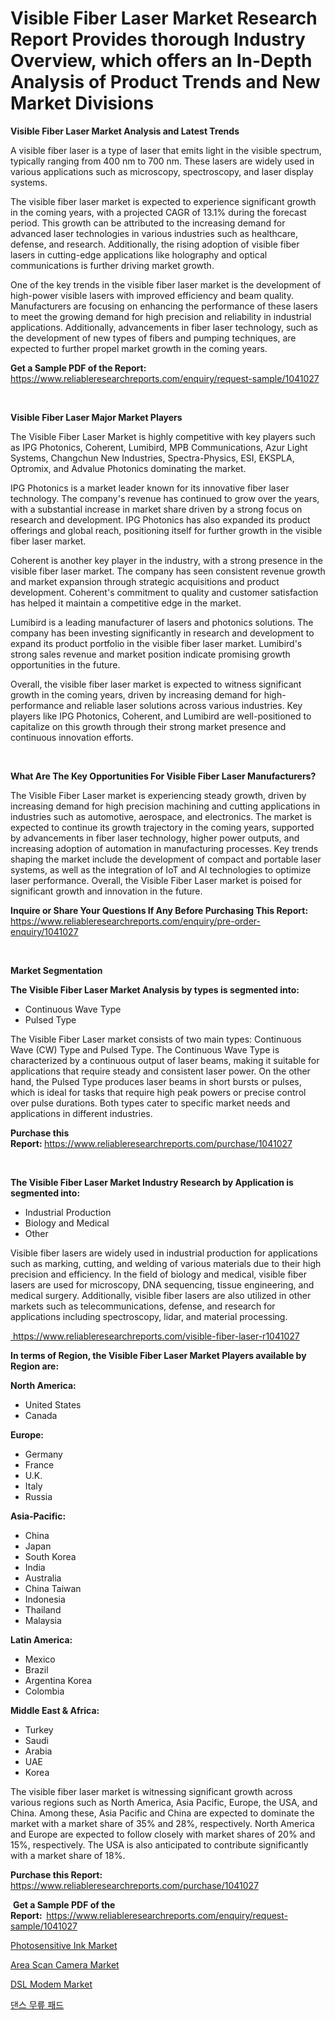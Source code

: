 <p><h1>Visible Fiber Laser Market Research Report Provides thorough Industry Overview, which offers an In-Depth Analysis of Product Trends and New Market Divisions</h1></p><p><strong>Visible Fiber Laser Market Analysis and Latest Trends</strong></p>
<p><p>A visible fiber laser is a type of laser that emits light in the visible spectrum, typically ranging from 400 nm to 700 nm. These lasers are widely used in various applications such as microscopy, spectroscopy, and laser display systems.</p><p>The visible fiber laser market is expected to experience significant growth in the coming years, with a projected CAGR of 13.1% during the forecast period. This growth can be attributed to the increasing demand for advanced laser technologies in various industries such as healthcare, defense, and research. Additionally, the rising adoption of visible fiber lasers in cutting-edge applications like holography and optical communications is further driving market growth.</p><p>One of the key trends in the visible fiber laser market is the development of high-power visible lasers with improved efficiency and beam quality. Manufacturers are focusing on enhancing the performance of these lasers to meet the growing demand for high precision and reliability in industrial applications. Additionally, advancements in fiber laser technology, such as the development of new types of fibers and pumping techniques, are expected to further propel market growth in the coming years.</p></p>
<p><strong>Get a Sample PDF of the Report:&nbsp;</strong> <a href="https://www.reliableresearchreports.com/enquiry/request-sample/1041027">https://www.reliableresearchreports.com/enquiry/request-sample/1041027</a></p>
<p>&nbsp;</p>
<p><strong>Visible Fiber Laser Major Market Players</strong></p>
<p><p>The Visible Fiber Laser Market is highly competitive with key players such as IPG Photonics, Coherent, Lumibird, MPB Communications, Azur Light Systems, Changchun New Industries, Spectra-Physics, ESI, EKSPLA, Optromix, and Advalue Photonics dominating the market.</p><p>IPG Photonics is a market leader known for its innovative fiber laser technology. The company's revenue has continued to grow over the years, with a substantial increase in market share driven by a strong focus on research and development. IPG Photonics has also expanded its product offerings and global reach, positioning itself for further growth in the visible fiber laser market.</p><p>Coherent is another key player in the industry, with a strong presence in the visible fiber laser market. The company has seen consistent revenue growth and market expansion through strategic acquisitions and product development. Coherent's commitment to quality and customer satisfaction has helped it maintain a competitive edge in the market.</p><p>Lumibird is a leading manufacturer of lasers and photonics solutions. The company has been investing significantly in research and development to expand its product portfolio in the visible fiber laser market. Lumibird's strong sales revenue and market position indicate promising growth opportunities in the future.</p><p>Overall, the visible fiber laser market is expected to witness significant growth in the coming years, driven by increasing demand for high-performance and reliable laser solutions across various industries. Key players like IPG Photonics, Coherent, and Lumibird are well-positioned to capitalize on this growth through their strong market presence and continuous innovation efforts.</p></p>
<p>&nbsp;</p>
<p><strong>What Are The Key Opportunities For Visible Fiber Laser Manufacturers?</strong></p>
<p><p>The Visible Fiber Laser market is experiencing steady growth, driven by increasing demand for high precision machining and cutting applications in industries such as automotive, aerospace, and electronics. The market is expected to continue its growth trajectory in the coming years, supported by advancements in fiber laser technology, higher power outputs, and increasing adoption of automation in manufacturing processes. Key trends shaping the market include the development of compact and portable laser systems, as well as the integration of IoT and AI technologies to optimize laser performance. Overall, the Visible Fiber Laser market is poised for significant growth and innovation in the future.</p></p>
<p><strong>Inquire or Share Your Questions If Any Before Purchasing This Report:</strong> <a href="https://www.reliableresearchreports.com/enquiry/pre-order-enquiry/1041027">https://www.reliableresearchreports.com/enquiry/pre-order-enquiry/1041027</a></p>
<p>&nbsp;</p>
<p><strong>Market Segmentation</strong></p>
<p><strong>The Visible Fiber Laser Market Analysis by types is segmented into:</strong></p>
<p><ul><li>Continuous Wave Type</li><li>Pulsed Type</li></ul></p>
<p><p>The Visible Fiber Laser market consists of two main types: Continuous Wave (CW) Type and Pulsed Type. The Continuous Wave Type is characterized by a continuous output of laser beams, making it suitable for applications that require steady and consistent laser power. On the other hand, the Pulsed Type produces laser beams in short bursts or pulses, which is ideal for tasks that require high peak powers or precise control over pulse durations. Both types cater to specific market needs and applications in different industries.</p></p>
<p><strong>Purchase this Report:&nbsp;</strong><a href="https://www.reliableresearchreports.com/purchase/1041027">https://www.reliableresearchreports.com/purchase/1041027</a></p>
<p>&nbsp;</p>
<p><strong>The Visible Fiber Laser Market Industry Research by Application is segmented into:</strong></p>
<p><ul><li>Industrial Production</li><li>Biology and Medical</li><li>Other</li></ul></p>
<p><p>Visible fiber lasers are widely used in industrial production for applications such as marking, cutting, and welding of various materials due to their high precision and efficiency. In the field of biology and medical, visible fiber lasers are used for microscopy, DNA sequencing, tissue engineering, and medical surgery. Additionally, visible fiber lasers are also utilized in other markets such as telecommunications, defense, and research for applications including spectroscopy, lidar, and material processing.</p></p>
<p><a href="https://www.reliableresearchreports.com/visible-fiber-laser-r1041027">&nbsp;https://www.reliableresearchreports.com/visible-fiber-laser-r1041027</a></p>
<p><strong>In terms of Region, the Visible Fiber Laser Market Players available by Region are:</strong></p>
<p>
    <p> <strong> North America: </strong>
        <ul>
            <li>United States</li>
            <li>Canada</li>
        </ul>
        </p> 
    <p> <strong> Europe: </strong>
        <ul>
            <li>Germany</li>
            <li>France</li>
            <li>U.K.</li>
            <li>Italy</li>
            <li>Russia</li>
        </ul>
        </p> 
    <p> <strong> Asia-Pacific: </strong>
        <ul>
            <li>China</li>
            <li>Japan</li>
            <li>South Korea</li>
            <li>India</li>
            <li>Australia</li>
            <li>China Taiwan</li>
            <li>Indonesia</li>
            <li>Thailand</li>
            <li>Malaysia</li>
        </ul>
        </p> 
    <p> <strong> Latin America: </strong>
        <ul>
            <li>Mexico</li>
            <li>Brazil</li>
            <li>Argentina Korea</li>
            <li>Colombia</li>
        </ul>
        </p> 
    <p> <strong> Middle East & Africa: </strong>
        <ul>
            <li>Turkey</li>
            <li>Saudi</li>
            <li>Arabia</li>
            <li>UAE</li>
            <li>Korea</li>
        </ul>
    </p>
    </p>
<p><p>The visible fiber laser market is witnessing significant growth across various regions such as North America, Asia Pacific, Europe, the USA, and China. Among these, Asia Pacific and China are expected to dominate the market with a market share of 35% and 28%, respectively. North America and Europe are expected to follow closely with market shares of 20% and 15%, respectively. The USA is also anticipated to contribute significantly with a market share of 18%.</p></p>
<p><strong>Purchase this Report: </strong><a href="https://www.reliableresearchreports.com/purchase/1041027">https://www.reliableresearchreports.com/purchase/1041027</a></p>
<p>&nbsp;<strong>Get a Sample PDF of the Report:&nbsp;&nbsp;</strong><a href="https://www.reliableresearchreports.com/enquiry/request-sample/1041027">https://www.reliableresearchreports.com/enquiry/request-sample/1041027</a></p>
<p><strong></strong></p>
<p><p><a href="https://issuu.com/reportprime-2/docs/photosensitive-ink-market-size-2030.pptx">Photosensitive Ink Market</a></p><p><a href="https://github.com/seekum/Market-Research-Report-List-2/blob/main/area-scan-camera-market.md">Area Scan Camera Market</a></p><p><a href="https://github.com/timeliteaut/Market-Research-Report-List-2/blob/main/dsl-modem-market.md">DSL Modem Market</a></p><p><a href="https://github.com/JonHarrtis67676y/Market-Research-Report-List-1/blob/main/807174825933.md">댄스 무릎 패드</a></p></p>